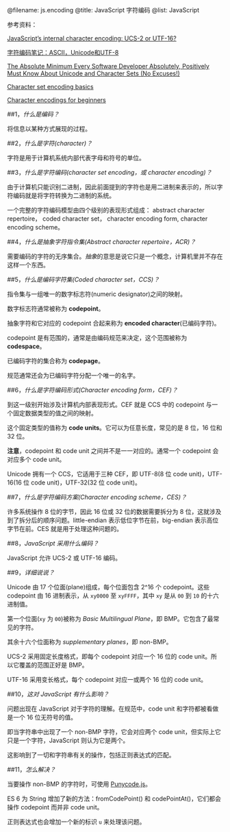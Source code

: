 @filename: js.encoding
@title: JavaScript 字符编码
@list: JavaScript

参考资料：

[JavaScript’s internal character encoding: UCS-2 or UTF-16?](http://mathiasbynens.be/notes/javascript-encoding)

[字符编码笔记：ASCII，Unicode和UTF-8](http://www.ruanyifeng.com/blog/2007/10/ascii_unicode_and_utf-8.html)

[The Absolute Minimum Every Software Developer Absolutely, Positively Must Know About Unicode and Character Sets (No Excuses!)](http://www.joelonsoftware.com/articles/Unicode.html)

[Character set encoding basics](http://scripts.sil.org/cms/scripts/page.php?site_id=nrsi&item_id=IWS-Chapter03)

[Character encodings for beginners](http://www.w3.org/International/questions/qa-what-is-encoding)


##1，*什么是编码？*

将信息以某种方式展现的过程。

##2，*什么是字符(character)？*

字符是用于计算机系统内部代表字母和符号的单位。

##3，*什么是字符编码(character set encoding，或 character encoding)？*

由于计算机只能识别二进制，因此前面提到的字符也是用二进制来表示的，所以字符编码就是将字符转换为二进制的系统。

一个完整的字符编码模型由四个级别的表现形式组成： abstract character repertoire， coded character set， character encoding form, character encoding scheme。

##4，*什么是抽象字符指令集(Abstract character repertoire，ACR)？*

需要编码的字符的无序集合。*抽象*的意思是说它只是一个概念，计算机里并不存在这样一个东西。

##5，*什么是编码字符集(Coded character set，CCS)？*

指令集与一组唯一的数字标志符(numeric designator)之间的映射。

数字标志符通常被称为 **codepoint**。

抽象字符和它对应的 codepoint 合起来称为 **encoded character**(已编码字符)。

codepoint 是有范围的，通常是由编码规范来决定，这个范围被称为 **codespace**。

已编码字符的集合称为 **codepage**。

规范通常还会为已编码字符分配一个唯一的名字。

##6，*什么是字符编码形式(Character encoding form，CEF)？*

到这一级别开始涉及计算机内部表现形式。CEF 就是 CCS 中的 codepoint 与一个固定数据类型的值之间的映射。

这个固定类型的值称为 **code units**。它可以为任意长度，常见的是 8 位，16 位和 32 位。

**注意**，codepoint 和 code unit 之间并不是一一对应的。通常一个 codepoint 会对应多个 code unit。

Unicode 拥有一个 CCS，它适用于三种 CEF，即 UTF-8(8 位 code unit)，UTF-16(16 位 code unit)，UTF-32(32 位 code unit)。

##7，*什么是字符编码方案(Character encoding scheme，CES)？*

许多系统操作 8 位的字节，因此 16 位或 32 位的数据需要拆分为 8 位，这就涉及到了拆分后的顺序问题。little-endian 表示低位字节在前，big-endian 表示高位字节在前。CES 就是用于处理这种问题的。

##8，*JavaScript 采用什么编码？*

JavaScript 允许 UCS-2 或 UTF-16 编码。

##9，*详细说说？*

Unicode 由 17 个位面(plane)组成，每个位面包含 2^16 个 codepoint。这些 codepoint 由 16 进制表示，从 `xy0000` 至 `xyFFFF`，其中 `xy` 是从 `00` 到 `10` 的十六进制值。

第一个位面(`xy` 为 `00`)被称为 *Basic Multilingual Plane*，即 BMP。它包含了最常见的字符。

其余十六个位面称为 *supplementary planes*，即 non-BMP。

UCS-2 采用固定长度格式，即每个 codepoint 对应一个 16 位的 code unit。所以它覆盖的范围正好是 BMP。

UTF-16 采用变长格式，每个 codepoint 对应一或两个 16 位的 code unit。

##10，*这对 JavaScript 有什么影响？*

问题出现在 JavaScript 对于字符的理解。在规范中，code unit 和字符都被看做是一个 16 位无符号的值。

即当字符串中出现了一个 non-BMP 字符，它会对应两个 code unit，但实际上它只是一个字符，JavaScript 则认为它是两个。

这影响到了一切和字符串有关的操作，包括正则表达式的匹配。

##11，*怎么解决？*

当要操作 non-BMP 的字符时，可使用 [Punycode.js](https://github.com/bestiejs/punycode.js)。

ES 6 为 String 增加了新的方法：fromCodePoint() 和 codePointAt()，它们都会操作 codepoint 而并非 code unit。

正则表达式也会增加一个新的标识 `u` 来处理该问题。